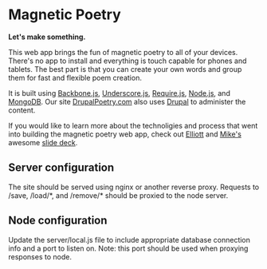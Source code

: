 Magnetic Poetry
===============

**Let's make something.**

This web app brings the fun of magnetic poetry to all of your devices. There's no app to install and everything is touch capable for phones and tablets. The best part is that you can create your own words and group them for fast and flexible poem creation.

It is built using [Backbone.js](http://backbonejs.org/), [Underscore.js](http://underscorejs.org/), [Require.js](http://requirejs.org/), [Node.js](http://nodejs.org/), and [MongoDB](http://www.mongodb.org/). Our site [DrupalPoetry.com](http://drupalpoetry.com) also uses [Drupal](http://drupal.org/) to administer the content.

If you would like to learn more about the technoligies and process that went into building the magnetic poetry web app, check out [Elliott](https://github.com/elliotttf) and [Mike's](https://github.com/mirzu) awesome [slide deck](http://fourkitchens.github.com/drupo-presentation).

Server configuration
--------------------

The site should be served using nginx or another reverse proxy. Requests to /save, /load/\*, and /remove/\* should be proxied to the node server.

Node configuration
------------------

Update the server/local.js file to include appropriate database connection info and a port to listen on. Note: this port should be used when proxying responses to node.
